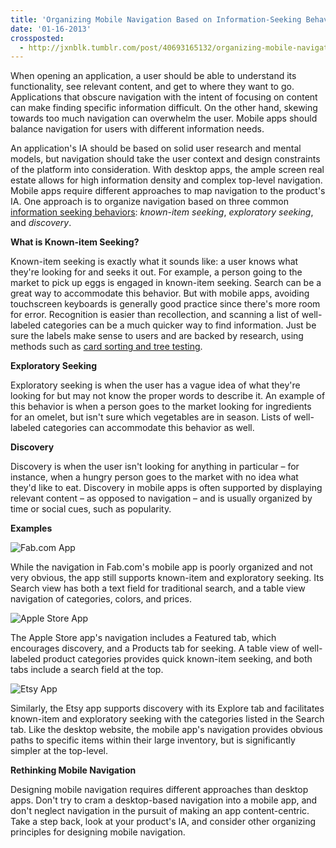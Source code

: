 ```yaml
---
title: 'Organizing Mobile Navigation Based on Information-Seeking Behavior'
date: '01-16-2013'
crossposted:
  - http://jxnblk.tumblr.com/post/40693165132/organizing-mobile-navigation-based-on
---
```


When opening an application, a user should be able to understand its functionality, see relevant content, and get to where they want to go. Applications that obscure navigation with the intent of focusing on content can make finding specific information difficult. On the other hand, skewing towards too much navigation can overwhelm the user. Mobile apps should balance navigation for users with different information needs.

An application's IA should be based on solid user research and mental models, but navigation should take the user context and design constraints of the platform into consideration. With desktop apps, the ample screen real estate allows for high information density and complex top-level navigation. Mobile apps require different approaches to map navigation to the product's IA. One approach is to organize navigation based on three common [information seeking behaviors](http://boxesandarrows.com/four-modes-of-seeking-information-and-how-to-design-for-them/): _known-item seeking_, _exploratory seeking_, and _discovery_.

**What is Known-item Seeking?**

Known-item seeking is exactly what it sounds like: a user knows what they're looking for and seeks it out. For example, a person going to the market to pick up eggs is engaged in known-item seeking. Search can be a great way to accommodate this behavior. But with mobile apps, avoiding touchscreen keyboards is generally good practice since there's more room for error. Recognition is easier than recollection, and scanning a list of well-labeled categories can be a much quicker way to find information. Just be sure the labels make sense to users and are backed by research, using methods such as [card sorting and tree testing](http://www.measuringusability.com/blog/cardsort-tree-test.php).

**Exploratory Seeking**

Exploratory seeking is when the user has a vague idea of what they're looking for but may not know the proper words to describe it. An example of this behavior is when a person goes to the market looking for ingredients for an omelet, but isn't sure which vegetables are in season. Lists of well-labeled categories can accommodate this behavior as well.

**Discovery**

Discovery is when the user isn't looking for anything in particular – for instance, when a hungry person goes to the market with no idea what they'd like to eat. Discovery in mobile apps is often supported by displaying relevant content – as opposed to navigation – and is usually organized by time or social cues, such as popularity.

**Examples**

![Fab.com App](http://jxnblk.com/images/fab-search.png)

While the navigation in Fab.com's mobile app is poorly organized and not very obvious, the app still supports known-item and exploratory seeking. Its Search view has both a text field for traditional search, and a table view navigation of categories, colors, and prices.&nbsp;

![Apple Store App](http://jxnblk.com/images/apple-store-categories.png)

The Apple Store app's navigation includes a Featured tab, which encourages discovery, and a Products tab for seeking. A table view of well-labeled product categories provides quick known-item seeking, and both tabs include a search field at the top.

![Etsy App](http://jxnblk.com/images/etsy-search.png)

Similarly, the Etsy app supports discovery with its Explore tab and facilitates known-item and exploratory seeking with the categories listed in the Search tab. Like the desktop website, the mobile app's navigation provides obvious paths to specific items within their large inventory, but is significantly simpler at the top-level.

**Rethinking Mobile Navigation**

Designing mobile navigation requires different approaches than desktop apps. Don't try to cram a desktop-based navigation into a mobile app, and don't neglect navigation in the pursuit of making an app content-centric. Take a step back, look at your product's IA, and consider other organizing principles for designing mobile navigation.

